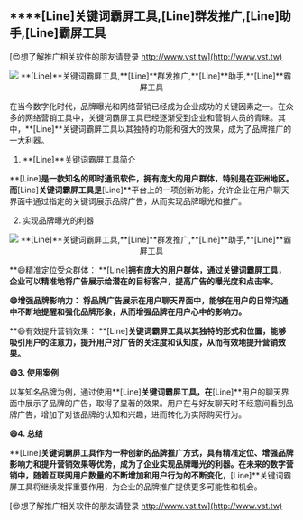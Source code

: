 ## ****[Line]**关键词霸屏工具,**[Line]**群发推广,**[Line]**助手,**[Line]**霸屏工具**

[😍想了解推广相关软件的朋友请登录 http://www.vst.tw](http://www.vst.tw)

 <center><img src="https://vst.tw/MP4/tuiguang/png/5.png" alt="**[Line]**关键词霸屏工具,**[Line]**群发推广,**[Line]**助手,**[Line]**霸屏工具"></center>

在当今数字化时代，品牌曝光和网络营销已经成为企业成功的关键因素之一。在众多的网络营销工具中，关键词霸屏工具已经逐渐受到企业和营销人员的青睐。其中，**[Line]**关键词霸屏工具以其独特的功能和强大的效果，成为了品牌推广的一大利器。

1. **[Line]**关键词霸屏工具简介

**[Line]**是一款知名的即时通讯软件，拥有庞大的用户群体，特别是在亚洲地区。而**[Line]**关键词霸屏工具是**[Line]**平台上的一项创新功能，允许企业在用户聊天界面中通过指定的关键词展示品牌广告，从而实现品牌曝光和推广。

2. 实现品牌曝光的利器

 <center><img src="https://vst.tw/MP4/tuiguang/png/0.png" alt="**[Line]**关键词霸屏工具,**[Line]**群发推广,**[Line]**助手,**[Line]**霸屏工具"></center>

**😄精准定位受众群体： **[Line]**拥有庞大的用户群体，通过关键词霸屏工具，企业可以精准地将广告展示给潜在的目标客户，提高广告的曝光度和点击率。**

**😄增强品牌影响力： 将品牌广告展示在用户聊天界面中，能够在用户的日常沟通中不断地提醒和强化品牌形象，从而增强品牌在用户心中的影响力。**

**😄有效提升营销效果： **[Line]**关键词霸屏工具以其独特的形式和位置，能够吸引用户的注意力，提升用户对广告的关注度和认知度，从而有效地提升营销效果。**

**😄3. 使用案例**

以某知名品牌为例，通过使用**[Line]**关键词霸屏工具，在**[Line]**用户的聊天界面中展示了品牌的广告，取得了显著的效果。用户在与好友聊天时不经意间看到品牌广告，增加了对该品牌的认知和兴趣，进而转化为实际购买行为。

**😄4. 总结**

**[Line]**关键词霸屏工具作为一种创新的品牌推广方式，具有精准定位、增强品牌影响力和提升营销效果等优势，成为了企业实现品牌曝光的利器。在未来的数字营销中，随着互联网用户数量的不断增加和用户行为的不断变化，**[Line]**关键词霸屏工具将继续发挥重要作用，为企业的品牌推广提供更多可能性和机会。

[😍想了解推广相关软件的朋友请登录 http://www.vst.tw](http://www.vst.tw)



